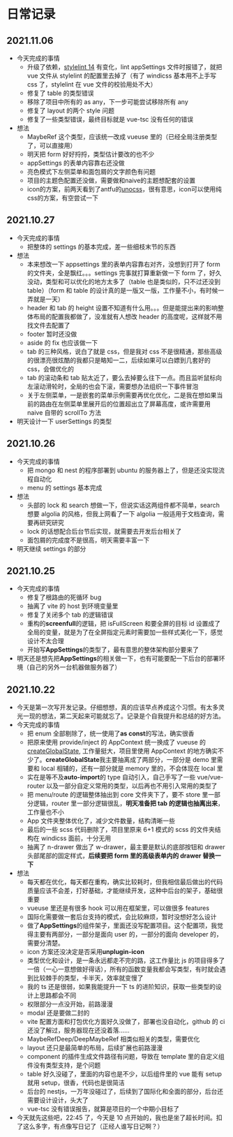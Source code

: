 # 日常记录

## 2021.11.06

- 今天完成的事情
  - 升级了依赖，[stylelint 14](https://stylelint.io/migration-guide/to-14/) 有变化，lint appSettings 文件时报错了，就把 vue 文件从 stylelint 的配置里去掉了（有了 windicss 基本用不上手写 css 了，stylelint 在 vue 文件的校验用处不大）
  - 修复了 table 的类型错误
  - 移除了项目中所有的 as any，下一步可能尝试移除所有 any
  - 修复了 layout 的两个 style 问题
  - 修复了一些类型错误，最终目标就是 vue-tsc 没有任何的错误
- 想法
  - MaybeRef 这个类型，应该统一改成 vueuse 里的（已经全局注册类型了，可以直接用）
  - 明天把 form 好好捋捋，类型估计要改的也不少
  - appSettings 的表单内容靠右还没做
  - 亮色模式下左侧菜单和面包屑的文字颜色有问题
  - 项目的主题色配置还没做，需要做和naive的主题想配套的设置
  - icon的方案，前两天看到了antfu的[unocss](https://github.com/antfu/unocss)，很有意思，icon可以使用纯css的方案，有空尝试一下

## 2021.10.27

- 今天完成的事情
  - 把整体的 settings 的基本完成，差一些细枝末节的东西
- 想法
  - 本来想改一下 appsettings 里的表单内容靠右对齐，没想到打开了 form 的文件夹，全是飘红。。。settings 完事就打算重新做一下 form 了，好久没动，类型和可以优化的地方太多了（table 也是类似的，只不过还没到 table）（form 和 table 的设计真的是一版又一版，工作量不小，有时候一弄就是一天）
  - header 和 tab 的 height 设置不知道有什么用。。。但是能提出来的影响整体布局的配置我都做了，没准就有人想改 header 的高度呢，这样就不用找文件去配置了
  - footer 暂时还没做
  - aside 的 fix 也应该做一下
  - tab 的三种风格，说白了就是 css，但是我对 css 不是很精通，那些高级的很漂亮很炫酷的我都只是略知一二，后续如果可以白嫖到几套好的 css，会做优化的
  - tab 的滚动条和 tab 贴太近了，要么去掉要么往下一点。而且监听鼠标向左滚动滑轮时，全局的也会下滚，需要想办法组织一下事件冒泡
  - 关于左侧菜单，一是嵌套的菜单示例需要再优化优化，二是我在想如果当前的路由在左侧菜单里展开后的位置超出立了屏幕高度，或许需要用 naive 自带的 scrollTo 方法
- 明天设计一下 userSettings 的类型

## 2021.10.26

- 今天完成的事情
  - 把 mongo 和 nest 的程序部署到 ubuntu 的服务器上了，但是还没实现流程自动化
  - menu 的 settings 基本完成
- 想法
  - 头部的 lock 和 search 想做一下，但说实话这两组件都不简单，search 想要 algolia 的风格，但我上网看了一下 algolia 一般适用于文档查询，需要再研究研究
  - lock 的话想配合后台节后实现，就需要去开发后台相关了
  - 面包屑的完成度不是很高，明天需要丰富一下
- 明天继续 settings 的部分

## 2021.10.25

- 今天完成的事情
  - 修复了根路由的死循环 bug
  - 抽离了 vite 的 host 到环境变量里
  - 修复了关闭多个 tab 的逻辑错误
  - 重构的**screenfull**的逻辑，把 isFullScreen 和要全屏的目标 id 设置成了全局的变量，就是为了在全屏指定元素时需要加一些样式美化一下，感觉设计不太合理
  - 开始写**AppSettings**的类型了，最有意思的整体架构部分要来了
- 明天还是想先把**AppSettings**的相关做一下，也有可能要配一下后台的部署环境（自己的另外一台机器做服务器了）

## 2021.10.22

- 今天是第一次写开发记录。仔细想想，真的应该早点养成这个习惯。有太多灵光一现的想法，第二天起来可能就忘了。记录是个自我提升和总结的好方法。
- 今天完成的事情
  - 把 enum 全部剔除了，统一使用了**as const**的写法，确实很香
  - 把原来使用 provide/inject 的 AppContext 统一换成了 vueuse 的[createGlobalState](https://vueuse.org/shared/createglobalstate/#createglobalstate), 工作量挺大，项目里使用 AppContext 的地方确实不少了。**createGlobalState**我主要抽离成了两部分，一部分是 demo 里需要和 local 相辅的，还有一部分就是 memory 里的，不会体现在 local 里
  - 实在是等不及**auto-import**的 type 自动引入，自己手写了一些 vue/vue-router 以及一部分自定义常用的类型，以后再也不用引入常用的类型了
  - 把 menu/route 的逻辑整体抽出到 core 文件夹下了，要不 store 里一部分逻辑，router 里一部分逻辑很乱，**明天准备把 tab 的逻辑也抽离出来**，工作量也不小
  - App 文件夹整体优化了，减少文件数量，结构清晰一些
  - 最后的一些 scss 代码删除了，项目里原来 6+1 模式的 scss 的文件夹结构在 windicss 面前，十分无用
  - 抽离了 n-drawer 做出了 w-drawer，最主要是默认的底部按钮和 drawer 头部尾部的固定样式，**后续要把 form 里的高级表单内的 drawer 替换一下**
- 想法
  - 每天都在优化，每天都在重构，确实比较耗时，但我相信最后做出的代码质量应该不会差，打好基础，才能继续开发，这种中后台的架子，基础很重要
  - vueuse 里还是有很多 hook 可以用在框架里，可以做很多 features
  - 国际化需要做一套后台支持的模式，会比较麻烦，暂时没想好怎么设计
  - 做了**AppSettings**的组件架子，里面还没写配置项目。这个配置项，我觉得主要有两部分，一部分是面向 user 的，一部分的面向 developer 的，需要分清楚。
  - icon 方案还没决定是否采用**unplugin-icon**
  - 类型优化和设计，是一条永远都走不完的路，这工作量比 js 的项目得多了一倍（一心一意想做好得话），所有的函数变量我都会写类型，有时就会遇到比较棘手的类型，卡半天，效率就变慢了
  - 我的 ts 还是很弱，如果我能提升一下 ts 的进阶知识，获取一些类型的设计上思路都会不同
  - 权限部分一点没开始，前路漫漫
  - modal 还是要做二封的
  - vite 配置方面和打包优化方面好久没做了，部署也没自动化，github 的 ci 还没了解过，服务器现在还没着落......
  - MaybeRefDeep/DeepMaybeRef 相类似相关的类型，需要优化
  - layout 还只是最简单的布局，后续扩展也前路漫漫
  - component 的插件生成文件路径有问题，导致在 template 里的自定义组件没有类型支持，是个问题
  - table 好久没碰了，里面的内容也是不少，以后组件里的 vue 能有 setup 就用 setup，很香，代码也是很简洁
  - 后台的 nestjs，一万年没碰过了，后续到了国际化和全面的部分，后台还需要设计设计，头大了
  - vue-tsc 没有错误报告，就算是项目的一个中期小目标了
- 今天就先这些吧，22:45 了，今天是 10 点开始的，我也是坐了超长时间。扣了这么多字，有点像写日记了（正经人谁写日记啊？）
